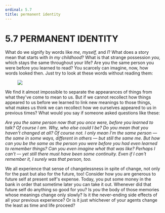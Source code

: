 ```yaml
---
ordinal: 5.7
title: permanent identity
---
```


# 5.7 PERMANENT IDENTITY 

<p>What do we signify by words like <em>me,</em> <em>myself,</em> and <em>I</em>? What does a story mean that starts with <em>In my childhood</em>? What is that strange possession <em>you,</em> which stays the same throughout your life? Are you the same person you were before you learned to read? You scarcely can imagine, now, how words looked then. Just try to look at these words without reading them:</p>
<figure><img src="/images/ch5/5-2.png"/></figure>
<p>We find it almost impossible to separate the appearances of things from what they've come to mean to us. But if we cannot recollect how things appeared to us before we learned to link new meanings to those things, what makes us think we can recollect how we ourselves appeared to us in previous times? What would you say if someone asked questions like these:</p>
<p><em>Are you the same person now that you once were, before you learned to talk?</em> <em>Of course I am. Why, who else could I be?</em> <em>Do you mean that you haven't changed at all?</em> <em>Of course not. I only mean I'm the same person &mdash; the same in some ways, different in others &mdash; but still the same me.</em> <em>But how can you be the same as the person you were before you had even learned to remember things? Can you even imagine what that was like?</em> <em>Perhaps I can't &mdash; yet still there must have been some continuity. Even if I can't remember it, I surely was that person, too.</em></p>
<p>We all experience that sense of changelessness in spite of change, not only for the past but also for the future, too! Consider how you are generous to future self at present self's expense. Today, you put some money in the bank in order that sometime later you can take it out. Whenever did that future self do anything so good for you? Is <em>you</em> the body of those memories whose meanings change only slowly? Is it the never-ending side effects of all your previous experience? Or is it just whichever of your agents change the least as time and life proceed?</p>